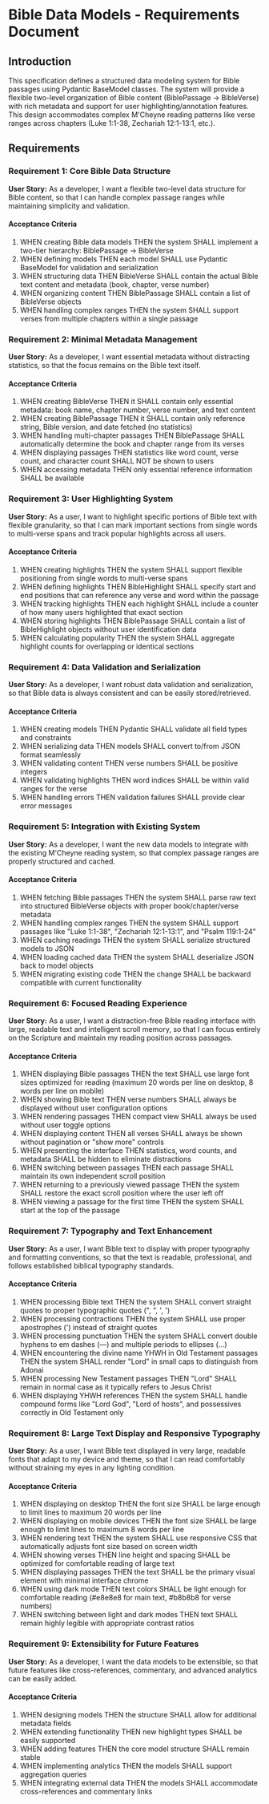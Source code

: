 # Bible Data Models - Requirements Document

## Introduction

This specification defines a structured data modeling system for Bible passages using Pydantic BaseModel classes. The system will provide a flexible two-level organization of Bible content (BiblePassage → BibleVerse) with rich metadata and support for user highlighting/annotation features. This design accommodates complex M'Cheyne reading patterns like verse ranges across chapters (Luke 1:1-38, Zechariah 12:1-13:1, etc.).

## Requirements

### Requirement 1: Core Bible Data Structure

**User Story:** As a developer, I want a flexible two-level data structure for Bible content, so that I can handle complex passage ranges while maintaining simplicity and validation.

#### Acceptance Criteria

1. WHEN creating Bible data models THEN the system SHALL implement a two-tier hierarchy: BiblePassage → BibleVerse
2. WHEN defining models THEN each model SHALL use Pydantic BaseModel for validation and serialization
3. WHEN structuring data THEN BibleVerse SHALL contain the actual Bible text content and metadata (book, chapter, verse number)
4. WHEN organizing content THEN BiblePassage SHALL contain a list of BibleVerse objects
5. WHEN handling complex ranges THEN the system SHALL support verses from multiple chapters within a single passage

### Requirement 2: Minimal Metadata Management

**User Story:** As a developer, I want essential metadata without distracting statistics, so that the focus remains on the Bible text itself.

#### Acceptance Criteria

1. WHEN creating BibleVerse THEN it SHALL contain only essential metadata: book name, chapter number, verse number, and text content
2. WHEN creating BiblePassage THEN it SHALL contain only reference string, Bible version, and date fetched (no statistics)
3. WHEN handling multi-chapter passages THEN BiblePassage SHALL automatically determine the book and chapter range from its verses
4. WHEN displaying passages THEN statistics like word count, verse count, and character count SHALL NOT be shown to users
5. WHEN accessing metadata THEN only essential reference information SHALL be available

### Requirement 3: User Highlighting System

**User Story:** As a user, I want to highlight specific portions of Bible text with flexible granularity, so that I can mark important sections from single words to multi-verse spans and track popular highlights across all users.

#### Acceptance Criteria

1. WHEN creating highlights THEN the system SHALL support flexible positioning from single words to multi-verse spans
2. WHEN defining highlights THEN BibleHighlight SHALL specify start and end positions that can reference any verse and word within the passage
3. WHEN tracking highlights THEN each highlight SHALL include a counter of how many users highlighted that exact section
4. WHEN storing highlights THEN BiblePassage SHALL contain a list of BibleHighlight objects without user identification data
5. WHEN calculating popularity THEN the system SHALL aggregate highlight counts for overlapping or identical sections

### Requirement 4: Data Validation and Serialization

**User Story:** As a developer, I want robust data validation and serialization, so that Bible data is always consistent and can be easily stored/retrieved.

#### Acceptance Criteria

1. WHEN creating models THEN Pydantic SHALL validate all field types and constraints
2. WHEN serializing data THEN models SHALL convert to/from JSON format seamlessly
3. WHEN validating content THEN verse numbers SHALL be positive integers
4. WHEN validating highlights THEN word indices SHALL be within valid ranges for the verse
5. WHEN handling errors THEN validation failures SHALL provide clear error messages

### Requirement 5: Integration with Existing System

**User Story:** As a developer, I want the new data models to integrate with the existing M'Cheyne reading system, so that complex passage ranges are properly structured and cached.

#### Acceptance Criteria

1. WHEN fetching Bible passages THEN the system SHALL parse raw text into structured BibleVerse objects with proper book/chapter/verse metadata
2. WHEN handling complex ranges THEN the system SHALL support passages like "Luke 1:1-38", "Zechariah 12:1-13:1", and "Psalm 119:1-24"
3. WHEN caching readings THEN the system SHALL serialize structured models to JSON
4. WHEN loading cached data THEN the system SHALL deserialize JSON back to model objects
5. WHEN migrating existing code THEN the change SHALL be backward compatible with current functionality

### Requirement 6: Focused Reading Experience

**User Story:** As a user, I want a distraction-free Bible reading interface with large, readable text and intelligent scroll memory, so that I can focus entirely on the Scripture and maintain my reading position across passages.

#### Acceptance Criteria

1. WHEN displaying Bible passages THEN the text SHALL use large font sizes optimized for reading (maximum 20 words per line on desktop, 8 words per line on mobile)
2. WHEN showing Bible text THEN verse numbers SHALL always be displayed without user configuration options
3. WHEN rendering passages THEN compact view SHALL always be used without user toggle options
4. WHEN displaying content THEN all verses SHALL always be shown without pagination or "show more" controls
5. WHEN presenting the interface THEN statistics, word counts, and metadata SHALL be hidden to eliminate distractions
6. WHEN switching between passages THEN each passage SHALL maintain its own independent scroll position
7. WHEN returning to a previously viewed passage THEN the system SHALL restore the exact scroll position where the user left off
8. WHEN viewing a passage for the first time THEN the system SHALL start at the top of the passage

### Requirement 7: Typography and Text Enhancement

**User Story:** As a user, I want Bible text to display with proper typography and formatting conventions, so that the text is readable, professional, and follows established biblical typography standards.

#### Acceptance Criteria

1. WHEN processing Bible text THEN the system SHALL convert straight quotes to proper typographic quotes (", ", ', ')
2. WHEN processing contractions THEN the system SHALL use proper apostrophes (') instead of straight quotes
3. WHEN processing punctuation THEN the system SHALL convert double hyphens to em dashes (—) and multiple periods to ellipses (…)
4. WHEN encountering the divine name YHWH in Old Testament passages THEN the system SHALL render "Lord" in small caps to distinguish from Adonai
5. WHEN processing New Testament passages THEN "Lord" SHALL remain in normal case as it typically refers to Jesus Christ
6. WHEN displaying YHWH references THEN the system SHALL handle compound forms like "Lord God", "Lord of hosts", and possessives correctly in Old Testament only

### Requirement 8: Large Text Display and Responsive Typography

**User Story:** As a user, I want Bible text displayed in very large, readable fonts that adapt to my device and theme, so that I can read comfortably without straining my eyes in any lighting condition.

#### Acceptance Criteria

1. WHEN displaying on desktop THEN the font size SHALL be large enough to limit lines to maximum 20 words per line
2. WHEN displaying on mobile devices THEN the font size SHALL be large enough to limit lines to maximum 8 words per line
3. WHEN rendering text THEN the system SHALL use responsive CSS that automatically adjusts font size based on screen width
4. WHEN showing verses THEN line height and spacing SHALL be optimized for comfortable reading of large text
5. WHEN displaying passages THEN the text SHALL be the primary visual element with minimal interface chrome
6. WHEN using dark mode THEN text colors SHALL be light enough for comfortable reading (#e8e8e8 for main text, #b8b8b8 for verse numbers)
7. WHEN switching between light and dark modes THEN text SHALL remain highly legible with appropriate contrast ratios

### Requirement 9: Extensibility for Future Features

**User Story:** As a developer, I want the data models to be extensible, so that future features like cross-references, commentary, and advanced analytics can be easily added.

#### Acceptance Criteria

1. WHEN designing models THEN the structure SHALL allow for additional metadata fields
2. WHEN extending functionality THEN new highlight types SHALL be easily supported
3. WHEN adding features THEN the core model structure SHALL remain stable
4. WHEN implementing analytics THEN the models SHALL support aggregation queries
5. WHEN integrating external data THEN the models SHALL accommodate cross-references and commentary links